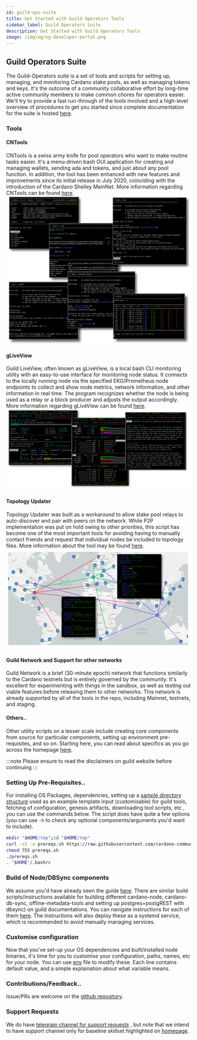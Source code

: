 ```yaml
---
id: guild-ops-suite
title: Get Started with Guild Operators Tools
sidebar_label: Guild Operators Suite
description: Get Started with Guild Operators Tools
image: /img/og/og-developer-portal.png
---
```


## Guild Operators Suite

The Guild-Operators suite is a set of tools and scripts for setting up, managing, and monitoring Cardano stake pools, as well as managing tokens and keys. It's the outcome of a community collaborative effort by long-time active community members to make common chores for operators easier. We'll try to provide a fast run-through of the tools involved and a high-level overview of procedures to get you started since complete documentation for the suite is hosted [here][guild-website].

### Tools

#### CNTools

CNTools is a swiss army knife for pool operators who want to make routine tasks easier. It's a menu-driven bash GUI application for creating and managing wallets, sending ada and tokens, and just about any pool function. In addition, the tool has been enhanced with new features and improvements since its initial release in July 2020, coinciding with the introduction of the Cardano Shelley MainNet. More information regarding CNTools can be found [here](https://cardano-community.github.io/guild-operators/Scripts/cntools/).  
![img](../../static/img/get-started/guild-ops-suite/guild_cntools.png)  

#### gLiveView

Guild LiveView, often known as gLiveView, is a local bash CLI monitoring utility with an easy-to-use interface for monitoring node status. It connects to the locally running node via the specified EKG/Prometheus node endpoints to collect and show node metrics, network information, and other information in real time. The program recognizes whether the node is being used as a relay or a block producer and adjusts the output accordingly. More information regarding gLiveView can be found [here](https://cardano-community.github.io/guild-operators/Scripts/gliveview/).  
![img](../../static/img/get-started/guild-ops-suite/guild_gliveview.png)  

#### Topology Updater
Topology Updater was built as a workaround to allow stake pool relays to auto-discover and pair with peers on the network. While P2P implementation was put on hold owing to other priorities, this script has become one of the most important tools for avoiding having to manually contact friends and request that individual nodes be included to topology files. More information about the tool may be found [here](https://cardano-community.github.io/guild-operators/Scripts/topologyupdater/).  
![img](../../static/img/get-started/guild-ops-suite/guild_topologyupdater.png)  

#### Guild Network and Support for other networks

Guild Network is a brief (30-minute epoch) network that functions similarly to the Cardano testnets but is entirely governed by the community. It's excellent for experimenting with things in the sandbox, as well as testing out viable features before releasing them to other networks. This network is already supported by all of the tools in the repo, including Mainnet, testnets, and staging.  

#### Others..

Other utility scripts on a lesser scale include creating core components from source for particular components, setting up environment pre-requisites, and so on. Starting here, you can read about specifics as you go across the homepage [here][guild-website].  

:::note
    Please ensure to read the disclaimers on guild website before continuing
:::

### Setting Up Pre-Requisites..

For installing OS Packages, dependencies, setting up a [sample directory structure](https://cardano-community.github.io/guild-operators/basics/#folder-structure) used as an example template input (customisable) for guild tools, fetching of configuration, genesis artifacts, downloading tool scripts, etc , you can use the commands below. The script does have quite a few options (you can use `-h` to check any optional components/arguments you'd want to include).  

``` bash
mkdir "$HOME/tmp";cd "$HOME/tmp"
curl -sS -o prereqs.sh https://raw.githubusercontent.com/cardano-community/guild-operators/master/scripts/cnode-helper-scripts/prereqs.sh
chmod 755 prereqs.sh
./prereqs.sh
. "$HOME"/.bashrc
```

### Build of Node/DBSync components

We assume you'd have already seen the guide [here](../../docs/get-started/installing-cardano-node.md). There are similar build scripts/instructions available for building different cardano-node, cardano-db-sync, offline-metadata-tools and setting up postgres+postgREST with dbsync) on guild documentations. You can navigate instructions for each of them [here](https://cardano-community.github.io/guild-operators/build/). The instructions will also deploy these as a systemd service, which is recommended to avoid manually managing services.  

### Customise configuration

Now that you've set-up your OS dependencies and built/installed node binaries, it's time for you to customise your configuration, paths, names, etc for your node. You can use [env](https://cardano-community.github.io/guild-operators/Scripts/env/) file to modify these. Each line contains default value, and a simple explaination about what variable means.  

### Contributions/Feedback..

Issue/PRs are welcome on the [github repository][guild-github].  

### Support Requests

We do have [telegram channel for support requests][guild-tg] , but note that we intend to have support channel only for baseline skillset highlighted on [homepage][guild-website].  

[guild-github]: https://github.com/cardano-community/guild-operators
[guild-website]: https://cardano-community.github.io/guild-operators
[guild-tg]: https://t.me/guild_operators_official
